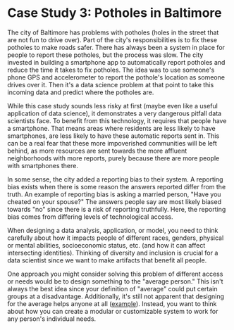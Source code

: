 # Case Study 3: Potholes in Baltimore

The city of Baltimore has problems with potholes (holes in the street that are not fun to drive over). Part of the city's responsibilities is to fix these potholes to make roads safer. There has always been a system in place for people to report these potholes, but the process was slow. The city invested in building a smartphone app to automatically report potholes and reduce the time it takes to fix potholes. The idea was to use someone's phone GPS and accelerometer to report the pothole's location as someone drives over it. Then it's a data science problem at that point to take this incoming data and predict where the potholes are.

While this case study sounds less risky at first (maybe even like a useful application of data science), it demonstrates a very dangerous pitfall data scientists face. To benefit from this technology, it requires that people have a smartphone. That means areas where residents are less likely to have smartphones, are less likely to have these automatic reports sent in. This can be a real fear that these more impoverished communities will be left behind, as more resources are sent towards the more affluent neighborhoods with more reports, purely because there are more people with smartphones there.

In some sense, the city added a reporting bias to their system. A reporting bias exists when there is some reason the answers reported differ from the truth. An example of reporting bias is asking a married person, "Have you cheated on your spouse?" The answers people say are most likely biased towards "no" since there is a risk of reporting truthfully. Here, the reporting bias comes from differing levels of technological access.

When designing a data analysis, application, or model, you need to think carefully about how it impacts people of different races, genders, physical or mental abilities, socioeconomic status, etc. (and how it can affect intersecting identities). Thinking of diversity and inclusion is crucial for a data scientist since we want to make artifacts that benefit all people.

One approach you might consider solving this problem of different access or needs would be to design something to the "average person." This isn't always the best idea since your definition of "average" could put certain groups at a disadvantage. Additionally, it's still not apparent that designing for the average helps anyone at all ([example](https://open.spotify.com/episode/3h0QsxO8yJi4HR6lWySPua?si=jNVKz39KQc2LIy9Eli6rqg)). Instead, you want to think about how you can create a modular or customizable system to work for any person's individual needs.
